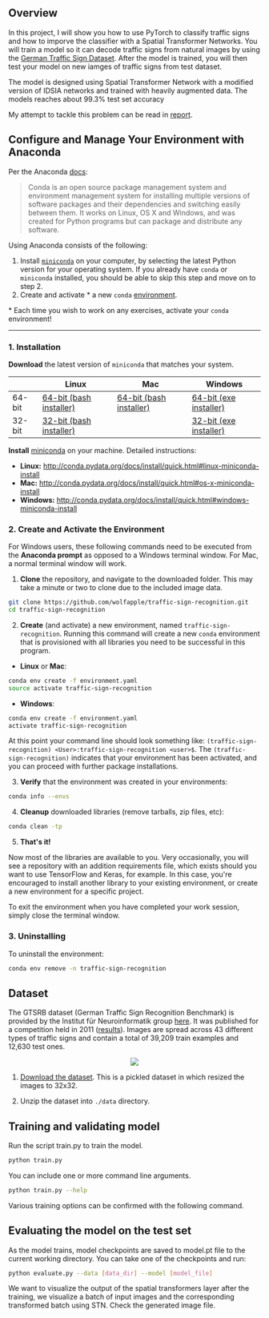 

## Overview

In this project, I will show you how to use PyTorch to classify traffic signs and how to imporve the classifier with a Spatial Transformer Networks. You will train a model so it can decode traffic signs from natural images by using the [German Traffic Sign Dataset](http://benchmark.ini.rub.de/?section=gtsrb&subsection=dataset). After the model is trained, you will then test your model on new iamges of traffic signs from test dataset.

The model is designed using Spatial Transformer Network with a modified version of IDSIA networks and trained with heavily augmented data. The models reaches about 99.3% test set accuracy

My attempt to tackle this problem can be read in [report](https://medium.com/@wolfapple/traffic-sign-recognition-2b0c3835e104).

## Configure and Manage Your Environment with Anaconda

Per the Anaconda [docs](http://conda.pydata.org/docs):

> Conda is an open source package management system and environment management system 
for installing multiple versions of software packages and their dependencies and 
switching easily between them. It works on Linux, OS X and Windows, and was created 
for Python programs but can package and distribute any software.

Using Anaconda consists of the following:

1. Install [`miniconda`](http://conda.pydata.org/miniconda.html) on your computer, by selecting the latest Python version for your operating system. If you already have `conda` or `miniconda` installed, you should be able to skip this step and move on to step 2.
2. Create and activate * a new `conda` [environment](http://conda.pydata.org/docs/using/envs.html).

\* Each time you wish to work on any exercises, activate your `conda` environment!

---

### 1. Installation

**Download** the latest version of `miniconda` that matches your system.

|        | Linux | Mac | Windows | 
|--------|-------|-----|---------|
| 64-bit | [64-bit (bash installer)][lin64] | [64-bit (bash installer)][mac64] | [64-bit (exe installer)][win64]
| 32-bit | [32-bit (bash installer)][lin32] |  | [32-bit (exe installer)][win32]

[win64]: https://repo.continuum.io/miniconda/Miniconda3-latest-Windows-x86_64.exe
[win32]: https://repo.continuum.io/miniconda/Miniconda3-latest-Windows-x86.exe
[mac64]: https://repo.continuum.io/miniconda/Miniconda3-latest-MacOSX-x86_64.sh
[lin64]: https://repo.continuum.io/miniconda/Miniconda3-latest-Linux-x86_64.sh
[lin32]: https://repo.continuum.io/miniconda/Miniconda3-latest-Linux-x86.sh

**Install** [miniconda](http://conda.pydata.org/miniconda.html) on your machine. Detailed instructions:

- **Linux:** http://conda.pydata.org/docs/install/quick.html#linux-miniconda-install
- **Mac:** http://conda.pydata.org/docs/install/quick.html#os-x-miniconda-install
- **Windows:** http://conda.pydata.org/docs/install/quick.html#windows-miniconda-install

### 2. Create and Activate the Environment

For Windows users, these following commands need to be executed from the **Anaconda prompt** as opposed to a Windows terminal window. For Mac, a normal terminal window will work. 

1. **Clone** the repository, and navigate to the downloaded folder. This may take a minute or two to clone due to the included image data.
  
  ```sh
  git clone https://github.com/wolfapple/traffic-sign-recognition.git
  cd traffic-sign-recognition
  ```

2. **Create** (and activate) a new environment, named `traffic-sign-recognition`. Running this command will create a new `conda` environment that is provisioned with all libraries you need to be successful in this program.
  
  - __Linux__ or __Mac__: 
  ```sh
  conda env create -f environment.yaml
  source activate traffic-sign-recognition
  ```
  - __Windows__: 
  ```sh
  conda env create -f environment.yaml
  activate traffic-sign-recognition
  ```
  
  At this point your command line should look something like: `(traffic-sign-recognition) <User>:traffic-sign-recognition <user>$`. The `(traffic-sign-recognition)` indicates that your environment has been activated, and you can proceed with further package installations.

3. **Verify** that the environment was created in your environments:  
  
  ```sh
  conda info --envs
  ```

4. **Cleanup** downloaded libraries (remove tarballs, zip files, etc):
  
  ```sh
  conda clean -tp
  ```

5. **That's it!**
  
  Now most of the libraries are available to you. Very occasionally, you will see a repository with an addition requirements file, which exists should you want to use TensorFlow and Keras, for example. In this case, you're encouraged to install another library to your existing environment, or create a new environment for a specific project.
  
  To exit the environment when you have completed your work session, simply close the terminal window.
  
### 3. Uninstalling

To uninstall the environment:

  ```sh
  conda env remove -n traffic-sign-recognition
  ```

## Dataset

The GTSRB dataset (German Traffic Sign Recognition Benchmark) is provided by the Institut für Neuroinformatik group [here](http://benchmark.ini.rub.de/?section=gtsrb&subsection=news). It was published for a competition held in 2011 ([results](http://benchmark.ini.rub.de/?section=gtsrb&subsection=results)). Images are spread across 43 different types of traffic signs and contain a total of 39,209 train examples and 12,630 test ones.

<p align="center"><img src="./images/traffic-signs.png" /></p>

1. [Download the dataset](https://s3-us-west-1.amazonaws.com/udacity-selfdrivingcar/traffic-signs-data.zip). This is a pickled dataset in which resized the images to 32x32.

2. Unzip the dataset into `./data` directory.

## Training and validating model

Run the script train.py to train the model.

  ```sh
  python train.py
  ```

You can include one or more command line arguments.

  ```sh
  python train.py --help
  ```

Various training options can be confirmed with the following command.

## Evaluating the model on the test set

As the model trains, model checkpoints are saved to model.pt file to the current working directory. You can take one of the checkpoints and run:

  ```sh
  python evaluate.py --data [data_dir] --model [model_file]
  ```

We want to visualize the output of the spatial transformers layer after the training, we visualize a batch of input images and the corresponding transformed batch using STN. Check the generated image file.
